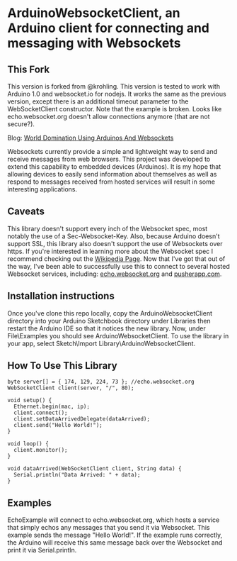 # ArduinoWebsocketClient, an Arduino client for connecting and messaging with Websockets

## This Fork
This version is forked from @krohling. This version is tested to work with Arduino 1.0 and websocket.io for nodejs. It works the same as the previous version, except there is an additional timeout parameter to the WebSocketClient constructor. Note that the example is broken. Looks like echo.websocket.org doesn't allow connections anymore (that are not secure?).

Blog: [World Domination Using Arduinos And Websockets](http://kevinrohling.wordpress.com/2011/09/14/world-domination-using-arduinos-and-websockets)

Websockets currently provide a simple and lightweight way to send and receive messages from web browsers.  This project was developed to extend this capability to embedded devices (Arduinos).  It is my hope that allowing devices to easily send information about themselves as well as respond to messages received from hosted services will result in some interesting applications.

## Caveats

This library doesn't support every inch of the Websocket spec, most notably the use of a Sec-Websocket-Key.  Also, because Arduino doesn't support SSL, this library also doesn't support the use of Websockets over https.  If you're interested in learning more about the Websocket spec I recommend checking out the [Wikipedia Page](http://en.wikipedia.org/wiki/WebSocket).  Now that I've got that out of the way, I've been able to successfully use this to connect to several hosted Websocket services, including: [echo.websocket.org](http://websocket.org/echo.html) and [pusherapp.com](http://pusherapp.com).

## Installation instructions

Once you've clone this repo locally, copy the ArduinoWebsocketClient directory into your Arduino Sketchbook directory under Libraries then restart the Arduino IDE so that it notices the new library.  Now, under File\Examples you should see ArduinoWebsocketClient.  To use the library in your app, select Sketch\Import Library\ArduinoWebsocketClient.

## How To Use This Library

```
byte server[] = { 174, 129, 224, 73 }; //echo.websocket.org
WebSocketClient client(server, "/", 80);

void setup() {
  Ethernet.begin(mac, ip);
  client.connect();
  client.setDataArrivedDelegate(dataArrived);
  client.send("Hello World!");
}

void loop() {
  client.monitor();
}

void dataArrived(WebSocketClient client, String data) {
  Serial.println("Data Arrived: " + data);
}
```

## Examples

EchoExample will connect to echo.websocket.org, which hosts a service that simply echos any messages that you send it via Websocket.  This example sends the message "Hello World!".  If the example runs correctly, the Arduino will receive this same message back over the Websocket and print it via Serial.println.  